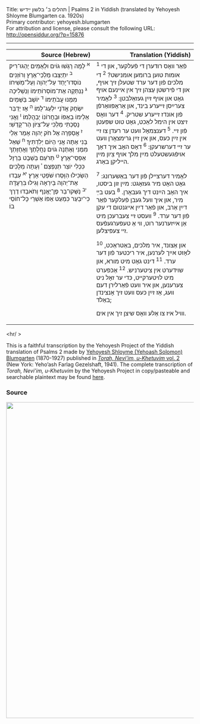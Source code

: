 <html>
<head></head>
<body>
Title: תהלים ב׳ בלשון ײִדיש | Psalms 2 in Yiddish (translated by Yehoyesh Shloyme Blumgarten ca. 1920s)<br />
Primary contributor: yehoyesh.blumgarten<br />
For attribution and license, please consult the following URL: <a href="http://opensiddur.org/?p=15876">http://opensiddur.org/?p=15876</a>
<p />
<hr />

<table style="margin-left: auto;margin-right: auto;" class="draggable">
<thead><tr><th id="x" style="text-align: right;">Source (Hebrew)</th><th style="text-align: right;">Translation (Yiddish)</th></tr></thead>
<tbody>
<tr><td style="vertical-align:top;" width="46%">
<div class="liturgy"><span lang="he">
<sup>א</sup>&nbsp;לָמָּה רָגְשׁוּ גוֹיִם וּלְאֻמִּים יֶהְגּוּ־רִיק׃ <sup>ב</sup>&nbsp;יִתְיַצְּבוּ מַלְכֵי־אֶרֶץ וְרוֹזְנִים נוֹסְדוּ־יָחַד עַל־יְהוָה וְעַל־מְשִׁיחוֹ׃ <sup>ג</sup>&nbsp;נְנַתְּקָה אֶת־מוֹסְרוֹתֵימוֹ וְנַשְׁלִיכָה מִמֶּנּוּ עֲבֹתֵימוֹ׃ <sup>ד</sup>&nbsp;יוֹשֵׁב בַּשָּׁמַיִם יִשְׂחָק אֲדֹנָי יִלְעַג־לָמוֹ׃ <sup>ה</sup>&nbsp;אָז יְדַבֵּר אֵלֵימוֹ בְאַפּוֹ וּבַחֲרוֹנוֹ יְבַהֲלֵמוֹ׃ <sup>ו</sup>&nbsp;וַאֲנִי נָסַכְתִּי מַלְכִּי עַל־צִיּוֹן הַר־קָדְשִׁי׃ <sup>ז</sup>&nbsp;אֲסַפְּרָה אֶל חֹק יְהוָה אָמַר אֵלַי בְּנִי אַתָּה אֲנִי הַיּוֹם יְלִדְתִּיךָ׃ <sup>ח</sup>&nbsp;שְׁאַל מִמֶּנִּי וְאֶתְּנָה גוֹיִם נַחֲלָתֶךָ וַאֲחֻזָּתְךָ אַפְסֵי־אָרֶץ׃ <sup>ט</sup>&nbsp;תְּרֹעֵם בְּשֵׁבֶט בַּרְזֶל כִּכְלִי יוֹצֵר תְּנַפְּצֵם׃ <sup>י</sup>&nbsp;וְעַתָּה מְלָכִים הַשְׂכִּילוּ הִוָּסְרוּ שֹׁפְטֵי אָרֶץ׃ <sup>יא</sup>&nbsp;עִבְדוּ אֶת־יְהוָה בְּיִרְאָה וְגִילוּ בִּרְעָדָה׃ <sup>יב</sup>&nbsp;נַשְּׁקוּ־בַר פֶּן־יֶאֱנַף וְתֹאבְדוּ דֶרֶךְ כִּי־יִבְעַר כִּמְעַט אַפּוֹ אַשְׁרֵי כָּל־חוֹסֵי בוֹ׃
</span></div></td>

<td style="vertical-align:top;" width="53%">
<div class="yiddish"><span lang="he">
<sup>1</sup>&nbsp;פֿאַר װאָס רודערן די פֿעלקער, 
און די אומות טוען ברומען אומנישט?
<sup>2</sup>&nbsp;די מלכים פֿון דער ערד שטעלן זיך אױף, 
און די פֿירשטן עֵצהן זיך אין אײנעם
אױף גאָט און אױף זײַן געזאַלבטן: 
<sup>3</sup>&nbsp;לאָמיר צערײַסן זײערע בינד, 
און אַראָפּװאַרפֿן פֿון אונדז זײערע שטריק.  
<sup>4</sup>&nbsp;דער װאָס זיצט אין הימל לאַכט, 
גאָט טוט שפּעטן פֿון זײ.  
<sup>5</sup>&nbsp;דענצמאָל װעט ער רעדן צו זײ אין זײַן כּעס, 
און אין זײַן גרימצאָרן װעט ער זײ דערשרעקן:
<sup>6</sup>&nbsp;דאָס האָב איך דאָך אױפֿגעשטעלט מײַן מלך
אױף צִיון מײַן הײליקן באַרג.

<sup>7</sup>&nbsp;לאָמיר דערצײלן פֿון דער באַשערונג:
גאָט האָט מיר געזאָגט: מײַן זון ביסטו, 
איך האָב הײַנט דיך געבאָרן. 
<sup>8</sup>&nbsp;בעט בײַ מיר, און איך װעל געבן פֿעלקער פֿאַר דײַן אַרב, 
און פֿאַר דײַן אײגנטום די עקן פֿון דער ערד. 
<sup>9</sup>&nbsp;װעסט זײ צעברעכן מיט אַן אײַזערנער רוט, 
װי אַ טעפּערגעפֿעס זײ צעפּיצלען.

<sup>10</sup>&nbsp;און אַצונד, איר מלכים, באַטראַכט, 
לאָזט אײַך לערנען, איר ריכטער פֿון דער ערד. 
<sup>11</sup>&nbsp;דינט גאָט מיט מורא, 
און שױדערט אין ציטערניש. 
<sup>12</sup>&nbsp;אַכפּערט מיט לױטערקײט, כּדי ער זאָל ניט צערענען, 
און איר װעט פֿאַרלירן דעם װעג, אַז זײַן כּעס װעט זיך אָנצינדן באַלד;

װױל איז צו אַלע װאָס שיצן זיך אין אים.
</span></div></td>
</tr>
</tbody></table>

<hr/ >

This is a faithful transcription by the Yehoyesh Project of the Yiddish translation of Psalms 2 made by <a href="http://en.wikipedia.org/wiki/Yehoash_%28Blumgarten%29">Yehoyesh Shloyme (Yehoash Solomon) Blumgarten</a> (1870-1927) published in <em><a href="https://archive.org/details/nybc210565">Torah, Neviʼim, u-Khetuvim</em> vol. 2</a> (New York: Yehoʼash Farlag Gezelshaft, 1941). The complete transcription of <em>Torah, Neviʼim, u-Khetuvim</em> by the Yehoyesh Project in copy/pasteable and searchable plaintext may be found <a href="https://opensiddur.org/keriyat-hatorah/tanakh/yehoyeshs-yiddish-translation-of-the-tanakh/">here</a>.

<h3>Source</h3>

<a href="https://archive.org/stream/torahneviimukhet02yeho#page/991/mode/2up"><img src="https://opensiddur.org/wp-content/uploads/2017/07/Psalms-1-Yehoyesh-771x1024.png" alt="" width="640" height="850" class="alignnone size-large wp-image-15868" /></a>
</body>
</html>